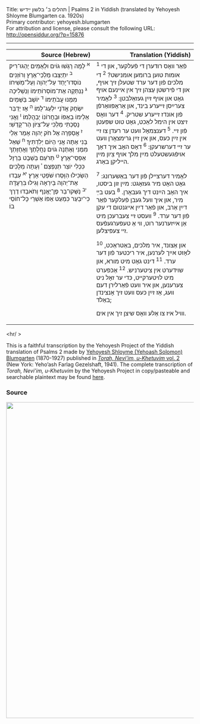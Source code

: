 <html>
<head></head>
<body>
Title: תהלים ב׳ בלשון ײִדיש | Psalms 2 in Yiddish (translated by Yehoyesh Shloyme Blumgarten ca. 1920s)<br />
Primary contributor: yehoyesh.blumgarten<br />
For attribution and license, please consult the following URL: <a href="http://opensiddur.org/?p=15876">http://opensiddur.org/?p=15876</a>
<p />
<hr />

<table style="margin-left: auto;margin-right: auto;" class="draggable">
<thead><tr><th id="x" style="text-align: right;">Source (Hebrew)</th><th style="text-align: right;">Translation (Yiddish)</th></tr></thead>
<tbody>
<tr><td style="vertical-align:top;" width="46%">
<div class="liturgy"><span lang="he">
<sup>א</sup>&nbsp;לָמָּה רָגְשׁוּ גוֹיִם וּלְאֻמִּים יֶהְגּוּ־רִיק׃ <sup>ב</sup>&nbsp;יִתְיַצְּבוּ מַלְכֵי־אֶרֶץ וְרוֹזְנִים נוֹסְדוּ־יָחַד עַל־יְהוָה וְעַל־מְשִׁיחוֹ׃ <sup>ג</sup>&nbsp;נְנַתְּקָה אֶת־מוֹסְרוֹתֵימוֹ וְנַשְׁלִיכָה מִמֶּנּוּ עֲבֹתֵימוֹ׃ <sup>ד</sup>&nbsp;יוֹשֵׁב בַּשָּׁמַיִם יִשְׂחָק אֲדֹנָי יִלְעַג־לָמוֹ׃ <sup>ה</sup>&nbsp;אָז יְדַבֵּר אֵלֵימוֹ בְאַפּוֹ וּבַחֲרוֹנוֹ יְבַהֲלֵמוֹ׃ <sup>ו</sup>&nbsp;וַאֲנִי נָסַכְתִּי מַלְכִּי עַל־צִיּוֹן הַר־קָדְשִׁי׃ <sup>ז</sup>&nbsp;אֲסַפְּרָה אֶל חֹק יְהוָה אָמַר אֵלַי בְּנִי אַתָּה אֲנִי הַיּוֹם יְלִדְתִּיךָ׃ <sup>ח</sup>&nbsp;שְׁאַל מִמֶּנִּי וְאֶתְּנָה גוֹיִם נַחֲלָתֶךָ וַאֲחֻזָּתְךָ אַפְסֵי־אָרֶץ׃ <sup>ט</sup>&nbsp;תְּרֹעֵם בְּשֵׁבֶט בַּרְזֶל כִּכְלִי יוֹצֵר תְּנַפְּצֵם׃ <sup>י</sup>&nbsp;וְעַתָּה מְלָכִים הַשְׂכִּילוּ הִוָּסְרוּ שֹׁפְטֵי אָרֶץ׃ <sup>יא</sup>&nbsp;עִבְדוּ אֶת־יְהוָה בְּיִרְאָה וְגִילוּ בִּרְעָדָה׃ <sup>יב</sup>&nbsp;נַשְּׁקוּ־בַר פֶּן־יֶאֱנַף וְתֹאבְדוּ דֶרֶךְ כִּי־יִבְעַר כִּמְעַט אַפּוֹ אַשְׁרֵי כָּל־חוֹסֵי בוֹ׃
</span></div></td>

<td style="vertical-align:top;" width="53%">
<div class="yiddish"><span lang="he">
<sup>1</sup>&nbsp;פֿאַר װאָס רודערן די פֿעלקער, 
און די אומות טוען ברומען אומנישט?
<sup>2</sup>&nbsp;די מלכים פֿון דער ערד שטעלן זיך אױף, 
און די פֿירשטן עֵצהן זיך אין אײנעם
אױף גאָט און אױף זײַן געזאַלבטן: 
<sup>3</sup>&nbsp;לאָמיר צערײַסן זײערע בינד, 
און אַראָפּװאַרפֿן פֿון אונדז זײערע שטריק.  
<sup>4</sup>&nbsp;דער װאָס זיצט אין הימל לאַכט, 
גאָט טוט שפּעטן פֿון זײ.  
<sup>5</sup>&nbsp;דענצמאָל װעט ער רעדן צו זײ אין זײַן כּעס, 
און אין זײַן גרימצאָרן װעט ער זײ דערשרעקן:
<sup>6</sup>&nbsp;דאָס האָב איך דאָך אױפֿגעשטעלט מײַן מלך
אױף צִיון מײַן הײליקן באַרג.

<sup>7</sup>&nbsp;לאָמיר דערצײלן פֿון דער באַשערונג:
גאָט האָט מיר געזאָגט: מײַן זון ביסטו, 
איך האָב הײַנט דיך געבאָרן. 
<sup>8</sup>&nbsp;בעט בײַ מיר, און איך װעל געבן פֿעלקער פֿאַר דײַן אַרב, 
און פֿאַר דײַן אײגנטום די עקן פֿון דער ערד. 
<sup>9</sup>&nbsp;װעסט זײ צעברעכן מיט אַן אײַזערנער רוט, 
װי אַ טעפּערגעפֿעס זײ צעפּיצלען.

<sup>10</sup>&nbsp;און אַצונד, איר מלכים, באַטראַכט, 
לאָזט אײַך לערנען, איר ריכטער פֿון דער ערד. 
<sup>11</sup>&nbsp;דינט גאָט מיט מורא, 
און שױדערט אין ציטערניש. 
<sup>12</sup>&nbsp;אַכפּערט מיט לױטערקײט, כּדי ער זאָל ניט צערענען, 
און איר װעט פֿאַרלירן דעם װעג, אַז זײַן כּעס װעט זיך אָנצינדן באַלד;

װױל איז צו אַלע װאָס שיצן זיך אין אים.
</span></div></td>
</tr>
</tbody></table>

<hr/ >

This is a faithful transcription by the Yehoyesh Project of the Yiddish translation of Psalms 2 made by <a href="http://en.wikipedia.org/wiki/Yehoash_%28Blumgarten%29">Yehoyesh Shloyme (Yehoash Solomon) Blumgarten</a> (1870-1927) published in <em><a href="https://archive.org/details/nybc210565">Torah, Neviʼim, u-Khetuvim</em> vol. 2</a> (New York: Yehoʼash Farlag Gezelshaft, 1941). The complete transcription of <em>Torah, Neviʼim, u-Khetuvim</em> by the Yehoyesh Project in copy/pasteable and searchable plaintext may be found <a href="https://opensiddur.org/keriyat-hatorah/tanakh/yehoyeshs-yiddish-translation-of-the-tanakh/">here</a>.

<h3>Source</h3>

<a href="https://archive.org/stream/torahneviimukhet02yeho#page/991/mode/2up"><img src="https://opensiddur.org/wp-content/uploads/2017/07/Psalms-1-Yehoyesh-771x1024.png" alt="" width="640" height="850" class="alignnone size-large wp-image-15868" /></a>
</body>
</html>